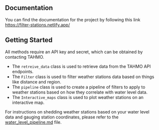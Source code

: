 
## Documentation
You can find the documentation for the project by following this link<br>
https://filter-stations.netlify.app/


Getting Started
---------------
All methods require an API key and secret, which can be obtained by contacting TAHMO. <br>
- The ```retreive_data``` class is used to retrieve data from the TAHMO API endpoints.<br> 
- The ```Filter``` class is used to filter weather stations data based on things like distance and region.<br>
- The ```pipeline``` class is used to create a pipeline of filters to apply to weather stations based on how they correlate with water level data.<br>
- The ```Interactive_maps``` class is used to plot weather stations on an interactive map.<br>

For instructions on shedding weather stations based on your water level data and gauging station coordinates, please refer to the [water_level_pipeline.md](https://github.com/kaburia/filter-stations/water_level_pipeline.md) file.